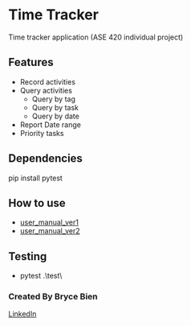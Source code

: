 # Time Tracker

Time tracker application (ASE 420 individual project)

## Features

* Record activities
* Query activities
  * Query by tag
  * Query by task
  * Query by date
* Report Date range
* Priority tasks

## Dependencies

pip install pytest

## How to use

* [user_manual_ver1](./documents/manual/user_manual_ver1.md)
* [user_manual_ver2](./documents/manual/user_manual_ver2.md)

## Testing

* pytest .\test\

### Created By Bryce Bien

[LinkedIn](https://www.linkedin.com/in/brycebien)

